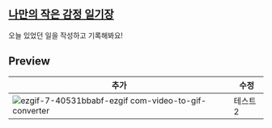 [나만의 작은 감정 일기장](https://emotion-diary-tan-sigma.vercel.app/)
---
오늘 있었던 일을 작성하고 기록해봐요!


Preview
---
|추가|수정|
|------|------|
|![ezgif-7-40531bbabf-ezgif com-video-to-gif-converter](https://github.com/yammyam/emotion_diary/assets/96424434/a0d16ec0-c217-46f8-8ca7-bca46834f7f8)|테스트2|


